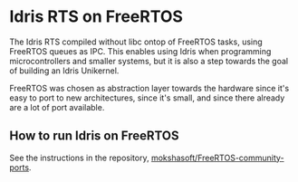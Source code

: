 # Idris RTS on FreeRTOS
The Idris RTS compiled without libc ontop of FreeRTOS tasks, using FreeRTOS queues as IPC. This
enables using Idris when programming microcontrollers and smaller systems, but it is also a step
towards the goal of building an Idris Unikernel.

FreeRTOS was chosen as abstraction layer towards the hardware since it's easy to port to new
architectures, since it's small, and since there already are a lot of port available.

## How to run Idris on FreeRTOS
See the instructions in the repository, [mokshasoft/FreeRTOS-community-ports](https://github.com/mokshasoft/FreeRTOS-community-ports).

